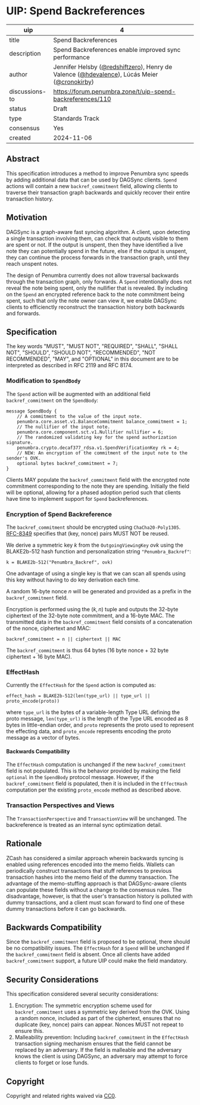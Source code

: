 # UIP: Spend Backreferences

| uip | 4 |
| - | - |
| title | Spend Backreferences |
| description | Spend Backreferences enable improved sync performance |
| author | Jennifer Helsby ([@redshiftzero](https://github.com/redshiftzero)), Henry de Valence ([@hdevalence](https://github.com/hdevalence)), Lúcás Meier ([@cronokirby](https://github.com/cronokirby))|
| discussions-to | <https://forum.penumbra.zone/t/uip-spend-backreferences/110> |
| status | Draft |
| type | Standards Track |
| consensus | Yes |
| created | 2024-11-06 |

## Abstract

This specification introduces a method to improve Penumbra sync speeds by adding additional data that can be used by DAGSync clients. `Spend` actions will contain a new `backref_commitment` field, allowing clients to traverse their transaction graph backwards and quickly recover their entire transaction history.

## Motivation

DAGSync is a graph-aware fast syncing algorithm. A client, upon detecting a single transaction involving them, can check that outputs visible to them are spent or not. If the output is unspent, then they have identified a live note they can potentially spend in the future, else if the output is unspent, they can continue the process forwards in the transaction graph, until they reach unspent notes.

The design of Penumbra currently does not allow traversal backwards through the transaction graph, only forwards. A `Spend` intentionally does not reveal the note being spent, only the nullifier that is revealed. By including on the `Spend` an encrypted reference back to the note commitment being spent, such that only the note owner can view it, we enable DAGSync clients to efficienctly reconstruct the transaction history both backwards and forwards.

## Specification

The key words "MUST", "MUST NOT", "REQUIRED", "SHALL", "SHALL NOT", "SHOULD", "SHOULD NOT", "RECOMMENDED", "NOT RECOMMENDED", "MAY", and "OPTIONAL" in this document are to be interpreted as described in RFC 2119 and RFC 8174.

### Modification to `SpendBody`

The `Spend` action will be augmented with an additional field `backref_commitment` on the `SpendBody`:

```
message SpendBody {
    // A commitment to the value of the input note.
    penumbra.core.asset.v1.BalanceCommitment balance_commitment = 1;
    // The nullifier of the input note.
    penumbra.core.component.sct.v1.Nullifier nullifier = 6;
    // The randomized validating key for the spend authorization signature.
    penumbra.crypto.decaf377_rdsa.v1.SpendVerificationKey rk = 4;
    // NEW: An encryption of the commitment of the input note to the sender's OVK.
    optional bytes backref_commitment = 7;
}
```

Clients MAY populate the `backref_commitment` field with the encrypted note commitment corresponding to the note they are spending. Initially the field will be optional, allowing for a phased adoption period such that clients have time to implement support for `Spend` backreferences.

### Encryption of Spend Backreference

The `backref_commitment` should be encrypted using `ChaCha20-Poly1305`. [RFC-8349](https://datatracker.ietf.org/doc/rfc8439/) specifies that (key, nonce) pairs MUST NOT be reused.

We derive a symmetric key $k$ from the `OutgoingViewingKey` $ovk$ using the BLAKE2b-512 hash function and personalization string `"Penumbra_Backref"`:

```
k = BLAKE2b-512("Penumbra_Backref", ovk)
```

One advantage of using a single key is that we can scan all spends using this key without having to do key derivation each time.

A random 16-byte nonce $n$ will be generated and provided as a prefix in the `backref_commitment` field.

Encryption is performed using the $(k, n)$ tuple and outputs the 32-byte ciphertext of the 32-byte note commitment, and a 16-byte MAC. The transmitted data in the `backref_commitment` field consists of a concatenation of the nonce, ciphertext and MAC:

```
backref_commitment = n || ciphertext || MAC
```

The `backref_commitment` is thus 64 bytes (16 byte nonce + 32 byte ciphertext + 16 byte MAC).

### EffectHash

Currently the `EffectHash` for the `Spend` action is computed as:

`effect_hash = BLAKE2b-512(len(type_url) || type_url || proto_encode(proto))`

where `type_url` is the bytes of a variable-length Type URL defining the proto message, `len(type_url)` is the length of the Type URL encoded as 8 bytes in little-endian  order, and `proto` represents the proto used to represent the effecting data, and `proto_encode` represents encoding the proto message as a vector of bytes.

#### Backwards Compatibility

The `EffectHash` computation is unchanged if the new `backref_commitment` field is not populated. This is the behavior provided by making the field `optional` in the `SpendBody` protocol message. However, if the `backref_commitment` field is populated, then it is included in the `EffectHash` computation per the existing `proto_encode` method as described above.

### Transaction Perspectives and Views

The `TransactionPerspective` and `TransactionView` will be unchanged. The backreference is treated as an internal sync optimization detail.

## Rationale

ZCash has considered a similar approach wherein backwards syncing is enabled using references encoded into the memo fields. Wallets can periodically construct transactions that stuff references to previous transaction hashes into the memo field of the dummy transaction. The advantage of the memo-stuffing approach is that DAGSync-aware clients can populate these fields without a change to the consensus rules. The disadvantage, however, is that the user's transaction history is polluted with dummy transactions, and a client must scan forward to find one of these dummy transactions before it can go backwards.

## Backwards Compatibility

Since the `backref_commitment` field is proposed to be optional, there should be no compatibility issues. The `EffectHash` for a `Spend` will be unchanged if the `backref_commitment` field is absent. Once all clients have added `backref_commitment` support, a future UIP could make the field mandatory.

## Security Considerations

This specification considered several security considerations:

1. Encryption: The symmetric encryption scheme used for `backref_commitment` uses a symmetric key derived from the OVK. Using a random nonce, included as part of the ciphertext, ensures that no duplicate (key, nonce) pairs can appear. Nonces MUST not repeat to ensure this.
2. Malleability prevention: Including `backref_commitment` in the `EffectHash` transaction signing mechanism ensures that the field cannot be replaced by an adversary. If the field is malleable and the adversary knows the client is using DAGSync, an adversary may attempt to force clients to forget or lose funds.

## Copyright

Copyright and related rights waived via [CC0](https://github.com/penumbra-zone/UIPs/blob/main/LICENSE).
